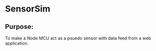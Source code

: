 # SensorSim 
## Purpose:
To make a Node MCU act as a psuedo sensor with data feed from a web application.